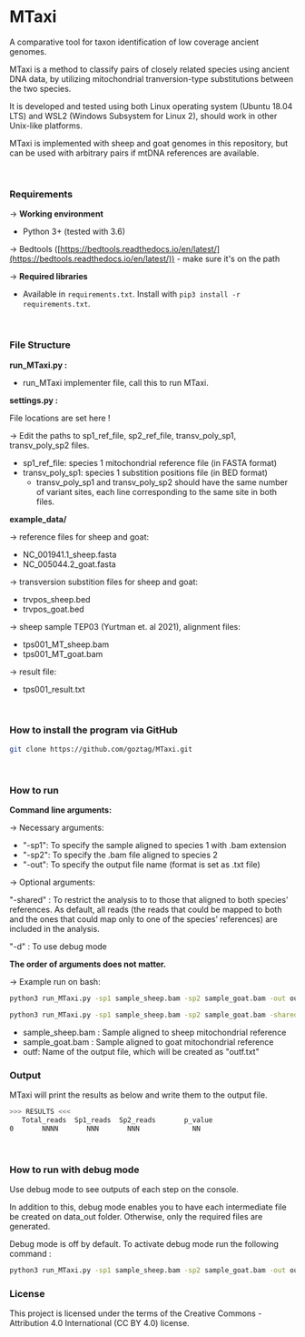 # MTaxi

A comparative tool for taxon identification of low coverage ancient genomes.

MTaxi is a method to classify pairs of closely related species using ancient DNA data, by utilizing mitochondrial tranversion-type substitutions between the two species.

It is developed and tested using both Linux operating system (Ubuntu 18.04 LTS) and WSL2 (Windows Subsystem for Linux 2), should work in other Unix-like platforms.

MTaxi is implemented with sheep and goat genomes in this repository, but can be used with arbitrary pairs if mtDNA references are available.


<br />

### **Requirements**


→ **Working environment**

- Python 3+ (tested with 3.6)

→ Bedtools ([https://bedtools.readthedocs.io/en/latest/](https://bedtools.readthedocs.io/en/latest/))
	- make sure it's on the path
    

→ **Required libraries**

 - Available in ```requirements.txt```. Install with ```pip3 install -r requirements.txt```.


<br />

### File Structure


**run_MTaxi.py :**
- run_MTaxi implementer file, call this to run MTaxi.


**settings.py :**

File locations are set here !

→ Edit the paths to sp1_ref_file, sp2_ref_file, transv_poly_sp1, transv_poly_sp2 files.
 - sp1_ref_file: species 1 mitochondrial reference file (in FASTA format)
 - transv_poly_sp1: species 1 substition positions file (in BED format)
     - transv_poly_sp1 and transv_poly_sp2 should have the same number of variant sites, each line corresponding to the same site in both files.


**example_data/**

→ reference files for sheep and goat:
- NC_001941.1_sheep.fasta 
- NC_005044.2_goat.fasta

→ transversion substition files for sheep and goat:
- trvpos_sheep.bed 
- trvpos_goat.bed

→ sheep sample TEP03 (Yurtman et. al 2021), alignment files:
- tps001_MT_sheep.bam 
- tps001_MT_goat.bam

→ result file:
- tps001_result.txt 


<br />

### **How to install the program via GitHub**

```bash
git clone https://github.com/goztag/MTaxi.git
```

<br />

### **How to run** ###
**Command line arguments:**

→ Necessary arguments:
 - "-sp1": To specify the sample aligned to species 1 with .bam extension
 - "-sp2": To specify the .bam file aligned to species 2
 - "-out": To specify the output file name (format is set as .txt file)
	

→ Optional arguments:

"-shared" : To restrict the analysis to to those that aligned to both species’ references. As default, all reads (the reads that could be mapped to both and the ones that could map only to one of the species’ references) are included in the analysis.

"-d" : To use debug mode

**The order of arguments does not matter.**

→ Example run on bash:

```bash
python3 run_MTaxi.py -sp1 sample_sheep.bam -sp2 sample_goat.bam -out outf

```

```bash
python3 run_MTaxi.py -sp1 sample_sheep.bam -sp2 sample_goat.bam -shared -out outf

```

- sample_sheep.bam : Sample aligned to sheep mitochondrial reference
- sample_goat.bam : Sample aligned to goat mitochondrial reference
- outf: Name of the output file, which will be created as "outf.txt"

### **Output** ###

MTaxi will print the results as below and write them to the output file.

```bash
>>> RESULTS <<<
   Total_reads  Sp1_reads  Sp2_reads       p_value
0       NNNN       NNN       NNN             NN

```

<br />

### How to run with debug mode

Use debug mode to see outputs of each step on the console.

In addition to this, debug mode enables you to have each intermediate file be created on data_out folder. Otherwise, only the required files are generated.

Debug mode is off by default. To activate debug mode run the following command :

```bash
python3 run_MTaxi.py -sp1 sample_sheep.bam -sp2 sample_goat.bam -out outf -d

```

### License

This project is licensed under the terms of the Creative Commons - Attribution 4.0 International (CC BY 4.0) license.
